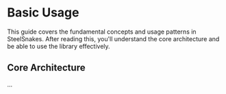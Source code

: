 # Basic Usage

This guide covers the fundamental concepts and usage patterns in SteelSnakes. After reading this, you'll understand the core architecture and be able to use the library effectively.

## Core Architecture

...